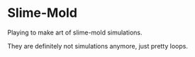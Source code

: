 # Slime-Mold
Playing to make art of slime-mold simulations.

They are definitely not simulations anymore, just pretty loops.
